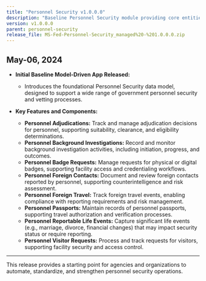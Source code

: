 ```yaml
---
title: "Personnel Security v1.0.0.0"
description: "Baseline Personnel Security module providing core entities and a model-driven app for investigations, adjudications, badges, foreign contact/travel, passports, and visitor workflows."
version: v1.0.0.0
parent: personnel-security
release_file: MS-Fed-Personnel-Security_managed%20-%201.0.0.0.zip
---
```


## May-06, 2024

- **Initial Baseline Model-Driven App Released:**
	- Introduces the foundational Personnel Security data model, designed to support a wide range of government personnel security and vetting processes.

- **Key Features and Components:**
	- **Personnel Adjudications:** Track and manage adjudication decisions for personnel, supporting suitability, clearance, and eligibility determinations.
	- **Personnel Background Investigations:** Record and monitor background investigation activities, including initiation, progress, and outcomes.
	- **Personnel Badge Requests:** Manage requests for physical or digital badges, supporting facility access and credentialing workflows.
	- **Personnel Foreign Contacts:** Document and review foreign contacts reported by personnel, supporting counterintelligence and risk assessment.
	- **Personnel Foreign Travel:** Track foreign travel events, enabling compliance with reporting requirements and risk management.
	- **Personnel Passports:** Maintain records of personnel passports, supporting travel authorization and verification processes.
	- **Personnel Reportable Life Events:** Capture significant life events (e.g., marriage, divorce, financial changes) that may impact security status or require reporting.
	- **Personnel Visitor Requests:** Process and track requests for visitors, supporting facility security and access control.

---

This release provides a starting point for agencies and organizations to automate, standardize, and strengthen personnel security operations.